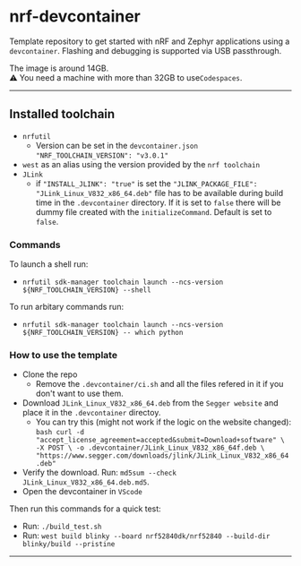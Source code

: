 # nrf-devcontainer

Template repository to get started with nRF and Zephyr applications using a `devcontainer`.
Flashing and debugging is supported via USB passthrough.

The image is around 14GB.<br>
⚠️ You need a machine with more than 32GB to use`Codespaces`.

---

## Installed toolchain

- `nrfutil`
  - Version can be set in the `devcontainer.json`
    `"NRF_TOOLCHAIN_VERSION": "v3.0.1"`
- `west` as an alias using the version provided by the `nrf toolchain`
- `JLink`
  - if `"INSTALL_JLINK": "true"` is set the `"JLINK_PACKAGE_FILE": "JLink_Linux_V832_x86_64.deb"`
file has to be
available during build time in the `.devcontainer` directory. If it is set to `false`
there will be dummy file created with the `initializeCommand`. Default is set to `false`.

### Commands

To launch a shell run:

- `nrfutil sdk-manager toolchain launch --ncs-version ${NRF_TOOLCHAIN_VERSION} --shell`

To run arbitary commands run:

- `nrfutil sdk-manager toolchain launch --ncs-version ${NRF_TOOLCHAIN_VERSION} -- which python`

### How to use the template

- Clone the repo
  - Remove the `.devcontainer/ci.sh` and all the files refered in it if you don't want to use them.
- Download `JLink_Linux_V832_x86_64.deb` from the `Segger website` and place it in the `.devcontainer`
 directoy.
  - You can try this (might not work if the logic on the website changed):
        ```bash
        curl -d "accept_license_agreement=accepted&submit=Download+software" \
        -X POST \
        -o .devcontainer/JLink_Linux_V832_x86_64f.deb \
        "https://www.segger.com/downloads/jlink/JLink_Linux_V832_x86_64.deb"
        ```
- Verify the download. Run: `md5sum --check JLink_Linux_V832_x86_64.deb.md5`.
- Open the devcontainer in `VScode`

Then run this commands for a quick test:

- Run: `./build_test.sh`
- Run: `west build blinky --board nrf52840dk/nrf52840 --build-dir blinky/build --pristine`

---
